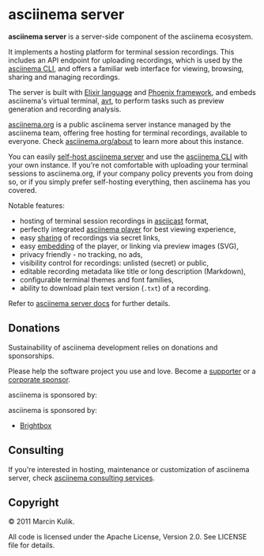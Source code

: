 # asciinema server

__asciinema server__ is a server-side component of the asciinema ecosystem.

It implements a hosting platform for terminal session recordings. This includes
an API endpoint for uploading recordings, which is used by the [asciinema
CLI](https://docs.asciinema.org/manual/cli/), and offers a familiar web
interface for viewing, browsing, sharing and managing recordings.

The server is built with [Elixir language](https://elixir-lang.org/) and
[Phoenix framework](https://www.phoenixframework.org/), and embeds asciinema's
virtual terminal, [avt](https://github.com/asciinema/avt), to perform tasks such
as preview generation and recording analysis.

[asciinema.org](https://asciinema.org) is a public asciinema server instance
managed by the asciinema team, offering free hosting for terminal recordings,
available to everyone. Check [asciinema.org/about](https://asciinema.org/about)
to learn more about this instance.

You can easily [self-host asciinema
server](https://docs.asciinema.org/manual/server/self-hosting/) and use the
[asciinema CLI](https://docs.asciinema.org/manual/cli/) with your own instance.
If you're not comfortable with uploading your terminal sessions to
asciinema.org, if your company policy prevents you from doing so, or if you
simply prefer self-hosting everything, then asciinema has you covered.

Notable features:

- hosting of terminal session recordings in
  [asciicast](https://docs.asciinema.org/manual/asciicast/v2/) format,
- perfectly integrated [asciinema
  player](https://docs.asciinema.org/manual/player/) for best viewing experience,
- easy [sharing](https://docs.asciinema.org/manual/server/sharing/) of
  recordings via secret links,
- easy [embedding](https://docs.asciinema.org/manual/server/embedding/) of the
  player, or linking via preview images (SVG),
- privacy friendly - no tracking, no ads,
- visibility control for recordings: unlisted (secret) or public,
- editable recording metadata like title or long description (Markdown),
- configurable terminal themes and font families,
- ability to download plain text version (`.txt`) of a recording.

Refer to [asciinema server docs](https://docs.asciinema.org/manual/server/) for
further details.

## Donations

Sustainability of asciinema development relies on donations and sponsorships.

Please help the software project you use and love. Become a
[supporter](https://docs.asciinema.org/donations/#individuals) or a [corporate
sponsor](https://docs.asciinema.org/donations/#corporate-sponsorship).

asciinema is sponsored by:

asciinema is sponsored by:

- [Brightbox](https://www.brightbox.com/)

## Consulting

If you're interested in hosting, maintenance or customization of asciinema
server, check [asciinema consulting
services](https://docs.asciinema.org/consulting/).

## Copyright

© 2011 Marcin Kulik.

All code is licensed under the Apache License, Version 2.0. See LICENSE file for
details.
